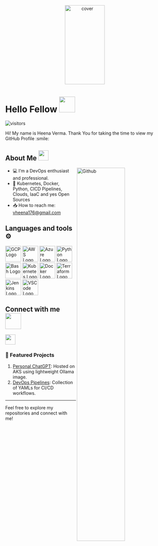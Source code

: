 <div align="center">
<img width="50%" height = "250px" src="https://encrypted-tbn0.gstatic.com/images?q=tbn:ANd9GcQXnIOxH1JHgjxYITUjgfLf6pAJW_l-3afC79vdzg7-yayMd2CmHY2wFd1VbKubHiRTZ6A&usqp=CAU" alt="cover" />
</div>

<h1> Hello Fellow <img src = "https://raw.githubusercontent.com/MartinHeinz/MartinHeinz/master/wave.gif" width = 50px> </h1>
<p align='center'>

![visitors](https://visitor-badge.glitch.me/badge?page_id=Anshuman2121.Anshuman2121)

</p>
<div size='20px'> Hi! My name is Heena Verma. Thank You for taking the time to view my GitHub Profile :smile: 
</div>

<h2> About Me <img src = "https://media2.giphy.com/media/QssGEmpkyEOhBCb7e1/giphy.gif?cid=ecf05e47a0n3gi1bfqntqmob8g9aid1oyj2wr3ds3mg700bl&rid=giphy.gif" width = 32px> </h2>

<img width="55%" align="right" alt="Github" src="https://img.freepik.com/free-vector/postponed-illustration-concept_23-2148497609.jpg?size=626&ext=jpg&ga=GA1.1.2008272138.1726876800&semt=ais_hybrid" />


- 💻 I’m a DevOps enthusiast and professional.
- 💟 Kubernetes, Docker, Python, CICD Pipelines, Clouds, IaaC and yes Open Sources
- 📥 How to reach me: vheena176@gmail.com



 <h2> Languages and tools ⚙️ </h2>
<p>
<img src="https://cdn.worldvectorlogo.com/logos/google-cloud-1.svg" alt="GCP Logo" width="50" height="50"/>
<img src="https://cdn.worldvectorlogo.com/logos/aws-2.svg" alt="AWS Logo" width="50" height="50"/> 
<img src="https://cdn.worldvectorlogo.com/logos/azure-1.svg" alt="Azure Logo" width="50" height="50"/>
<img src="https://cdn.worldvectorlogo.com/logos/python-5.svg" alt="Python Logo" width="50" height="50"/> <img src="https://cdn.worldvectorlogo.com/logos/bash-1.svg" alt="Bash Logo" width="50" height="50"/>
<img src="https://cdn.worldvectorlogo.com/logos/kubernets.svg" alt="Kubernetes Logo" width="50" height="50"/>
<img src="https://cdn.worldvectorlogo.com/logos/docker.svg" alt="Docker Logo" width="50" height="50"/>
<img src="https://cdn.worldvectorlogo.com/logos/terraform-enterprise.svg" alt="Terraform Logo" idth="50" height="50"/> 
<img src="https://cdn.worldvectorlogo.com/logos/jenkins.svg" alt="Jenkins Logo" width="50" height="50"/>
<img src="https://cdn.worldvectorlogo.com/logos/visual-studio-code-1.svg" alt="VSCode Logo" width="50" height="50"/> 
</p>


<h2> Connect with me <img src='https://media.giphy.com/media/UnyKXModRZbJZiJhSW/giphy.gif?cid=ecf05e47op58k874i9g3yungla1kpc91r3ia5jqho8x3k5iw&rid=giphy.gif&ct=s' width="50px"> </h2>
<a href = 'www.linkedin.com/in/heena-verma-a33227315'> <img width = '32px' align= 'center' src="https://cdn.worldvectorlogo.com/logos/linkedin-icon-2.svg"/></a> 


### 🌟 Featured Projects
1. [Personal ChatGPT](https://github.com/your-username/personal-chatgpt): Hosted on AKS using lightweight Ollama image.
2. [DevOps Pipelines](https://github.com/your-username/devops-pipelines): Collection of YAMLs for CI/CD workflows.

---

Feel free to explore my repositories and connect with me!
